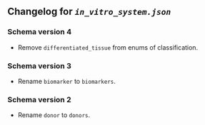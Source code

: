 ## Changelog for *`in_vitro_system.json`*

### Schema version 4

* Remove `differentiated_tissue` from enums of classification.

### Schema version 3

* Rename `biomarker` to `biomarkers`.

### Schema version 2

* Rename `donor` to `donors`.
